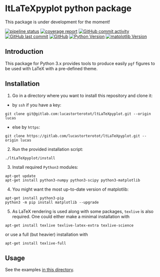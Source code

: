 # ltLaTeXpyplot python package

This package is under development for the moment!

[![pipeline status](https://gitlab.com/lucastorterotot/ltLaTeXpyplot/badges/master/pipeline.svg)](https://gitlab.com/lucastorterotot/ltLaTeXpyplot/pipelines)
[![coverage report](https://gitlab.com/lucastorterotot/ltLaTeXpyplot/badges/master/coverage.svg)](https://gitlab.com/lucastorterotot/ltLaTeXpyplot/-/jobs)
[![GitHub commit activity](https://img.shields.io/github/commit-activity/y/lucastorterotot/ltLaTeXpyplot.svg)](https://gitlab.com/lucastorterotot/ltLaTeXpyplot/commits)
[![GitHub last commit](https://img.shields.io/github/last-commit/lucastorterotot/ltLaTeXpyplot.svg)](https://gitlab.com/lucastorterotot/ltLaTeXpyplot/commits)
[![GitHub](https://img.shields.io/github/license/lucastorterotot/ltLaTeXpyplot.svg)](https://gitlab.com/lucastorterotot/ltLaTeXpyplot/blob/master/LICENSE)
[![Python Version](https://img.shields.io/badge/Python-3.6+-informational.svg)](https://www.python.org/)
[![matplotlib Version](https://img.shields.io/badge/matplotlib-3.1.0-informational.svg)](https://matplotlib.org/)

## Introduction

This package for Python 3.x provides tools to produce easily `pgf` figures to be used with LaTeX with a pre-defined theme.

## Installation

1. Go in a directory where you want to install this repository and clone it:

- by `ssh` if you have a key:
```
git clone git@gitlab.com:lucastorterotot/ltLaTeXpyplot.git --origin lucas
```

- else by `https`:
```
git clone https://gitlab.com/lucastorterotot/ltLaTeXpyplot.git --origin lucas
```

2. Run the provided installation script:
```
./ltLaTeXpyplot/install
```
3. Install required `Python3` modules:
```
apt-get update
apt-get install python3-numpy python3-scipy python3-matplotlib
```
4. You might want the most up-to-date version of matplotlib:
```
apt-get install python3-pip
python3 -m pip install matplotlib --upgrade
```
5. As LaTeX rendering is used along with some packages, `texlive` is also required. One could either make a minimal installation with
```
apt-get install texlive texlive-latex-extra texlive-science
```
or use a full (but heavier) installation with
```
apt-get install texlive-full
```

## Usage

See the examples [in this directory](https://gitlab.com/lucastorterotot/ltLaTeXpyplot/tree/master/examples).